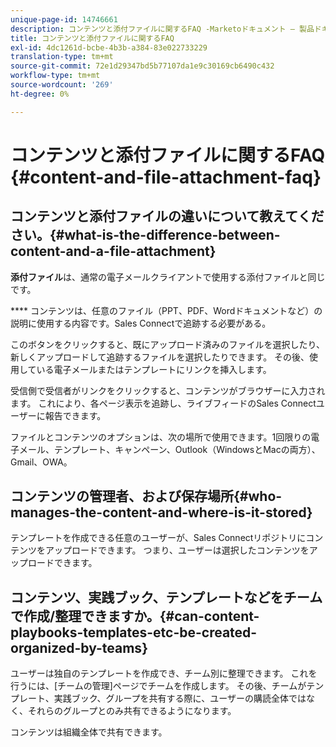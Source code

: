 ```yaml
---
unique-page-id: 14746661
description: コンテンツと添付ファイルに関するFAQ -Marketoドキュメント — 製品ドキュメント
title: コンテンツと添付ファイルに関するFAQ
exl-id: 4dc1261d-bcbe-4b3b-a384-83e022733229
translation-type: tm+mt
source-git-commit: 72e1d29347bd5b77107da1e9c30169cb6490c432
workflow-type: tm+mt
source-wordcount: '269'
ht-degree: 0%

---
```


# コンテンツと添付ファイルに関するFAQ {#content-and-file-attachment-faq}

## コンテンツと添付ファイルの違いについて教えてください。{#what-is-the-difference-between-content-and-a-file-attachment}

**添付ファイル**&#x200B;は、通常の電子メールクライアントで使用する添付ファイルと同じです。

**** コンテンツは、任意のファイル（PPT、PDF、Wordドキュメントなど）の説明に使用する内容です。Sales Connectで追跡する必要がある。

このボタンをクリックすると、既にアップロード済みのファイルを選択したり、新しくアップロードして追跡するファイルを選択したりできます。 その後、使用している電子メールまたはテンプレートにリンクを挿入します。

受信側で受信者がリンクをクリックすると、コンテンツがブラウザーに入力されます。 これにより、各ページ表示を追跡し、ライブフィードのSales Connectユーザーに報告できます。

ファイルとコンテンツのオプションは、次の場所で使用できます。1回限りの電子メール、テンプレート、キャンペーン、Outlook（WindowsとMacの両方）、Gmail、OWA。

## コンテンツの管理者、および保存場所{#who-manages-the-content-and-where-is-it-stored}

テンプレートを作成できる任意のユーザーが、Sales Connectリポジトリにコンテンツをアップロードできます。 つまり、ユーザーは選択したコンテンツをアップロードできます。

## コンテンツ、実践ブック、テンプレートなどをチームで作成/整理できますか。{#can-content-playbooks-templates-etc-be-created-organized-by-teams}

ユーザーは独自のテンプレートを作成でき、チーム別に整理できます。 これを行うには、[チームの管理]ページでチームを作成します。 その後、チームがテンプレート、実践ブック、グループを共有する際に、ユーザーの購読全体ではなく、それらのグループとのみ共有できるようになります。

コンテンツは組織全体で共有できます。
